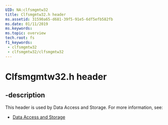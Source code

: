 ```yaml
---
UID: NA:clfsmgmtw32
title: Clfsmgmtw32.h header
ms.assetid: 31590a65-d681-39f5-91e5-6df5efb582fb
ms.date: 01/11/2019
ms.keywords: 
ms.topic: overview
tech.root: fs
f1_keywords:
 - clfsmgmtw32
 - clfsmgmtw32/clfsmgmtw32
---
```


# Clfsmgmtw32.h header


## -description

This header is used by Data Access and Storage. For more information, see:

- [Data Access and Storage](../_fs/index.md)

